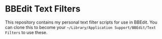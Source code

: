 # BBEdit Text Filters

This repository contains my personal text filter scripts for use in BBEdit. You can clone this to become your `~/Library/Application Support/BBEdit/Text Filters` to use these.
